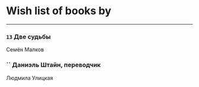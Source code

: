 # Wish list of books by [](https://ok.ru/profile/536771522733)
---

### `13` Две судьбы
Семён Малков

### `` Даниэль Штайн, переводчик
Людмила Улицкая

